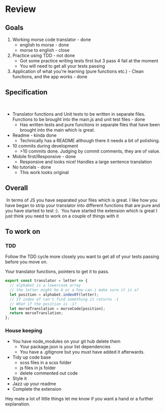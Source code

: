 # Review

## Goals

1. Working morse code translator - done
   - english to morse - done
   - morse to english - close
2. Practice using TDD - not done
   - Got some practice writing tests first but 3 pass 4 fail at the moment
   - You will need to get all your tests passing
3. Application of what you're learning (pure functions etc.) - Clean functions, and the app works - done
   ​

## Specification

​

- Translator functions and Unit tests to be written in separate files. Functions to be brought into the main.js and unit test files - done
  - Has written tests and pure functions in separate files that have been brought into the main which is great.
- Readme - kinda done
  - Technically has a README although there it needs a bit of polishing.
- 10 commits during development
  - \>10 commits done. Judging by commit comments, they are of value.
- Mobile first/Responsive - done
  - Responsive and looks nice! Handles a large sentence translation
- No tutorials - done
  - This work looks original
    ​

## Overall

​
In terms of JS you have separated your files which is great. I like how you have began to strip your translator into different functions that are pure and you have started to test :).
​
You have started the extension which is great I just think you need to work on a couple of things with it
​

## To work on

### TDD​

Follow the TDD cycle more closely you want to get all of your tests passing before you move on.

Your translator functions, pointers to get it to pass.

```js
export const translator = letter => {
  // alphabet is a lowercase array
  // the letter might be A or a how can i make sure it is a?
  let position = alphabet.indexOf(letter);
  // If index of can't find something it returns -1
  // What if the position is -1?
  let morseTranslation = morseCode[position];
  return morseTranslation;
};
```

### House keeping

- You have node_modules on your git hub delete them
  - Your package.json is your list dependencies
  - You have a .gitignore but you must have added it afterwards.
- Tidy up code base
  - scss files in a scss folder
  - js files in js folder
  - delete commented out code
- Style it
- Jazz up your readme
- Complete the extension

Hey mate a lot of little things let me know if you want a hand or a further explanation.
